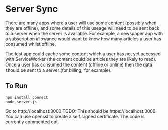 # Server Sync
There are many apps where a user will use some content (possibly when they are offline), and some details of this useage will need to be sent back to a server when the server is available. For example, a newspaper app with a subscription allowance would want to know how many articles a user has consumed whilst offline. 

The test app could cache some content which a user has not yet accessed with ServiceWorker (the content could be articles they are likely to read). Once a user has consumed the content (offline or online) then the data should be sent to a server (for billing, for example). 

## To Run

```
npm install connect
node server.js
```
Go to http://localhost:3000
TODO: This should be https://localhost:3000. You can use openssl to create a self signed certificate. The code is currently commented out. 